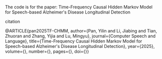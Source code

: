 The code is for the paper: Time-Frequency Causal Hidden Markov Model for Speech-based Alzheimer's Disease Longitudinal Detection

citation

@ARTICLE{pan2025TF-CHMM,
  author={Pan, Yilin and Li, Jiabing and Tian, Zhuoran and Zhang, Yijia and Lu, Mingyu},
  journal={Computer Speech and Language}, 
  title={Time-Frequency Causal Hidden Markov Model for Speech-based Alzheimer's Disease Longitudinal Detection}, 
  year={2025},
  volume={},
  number={},
  pages={},
  doi={}}
